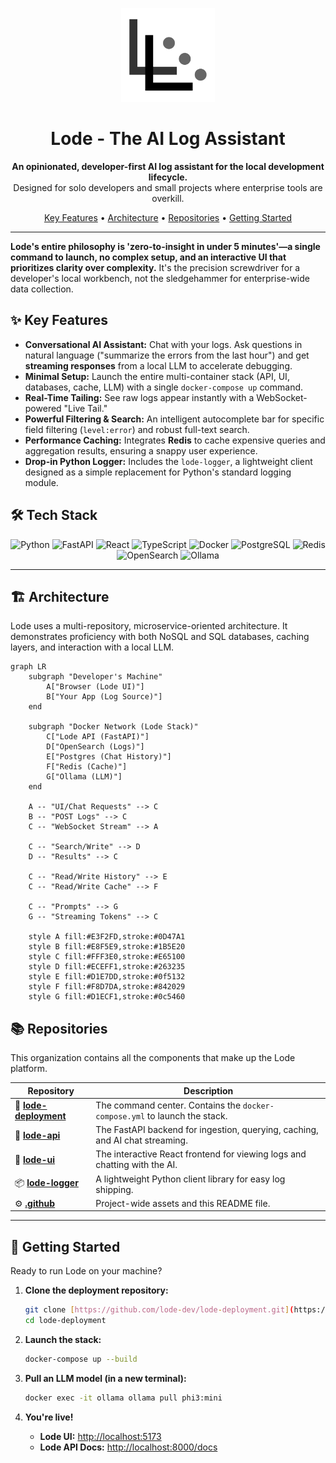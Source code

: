 <p align="center">
  <img src="https://raw.githubusercontent.com/lode-dev/.github/main/lode-logo-solid.png" alt="Lode Logo" width="150">
</p>

<h1 align="center">Lode - The AI Log Assistant</h1>

<p align="center">
  <strong>An opinionated, developer-first AI log assistant for the local development lifecycle.</strong>
  <br />
  Designed for solo developers and small projects where enterprise tools are overkill.
</p>

<p align="center">
  <a href="#key-features">Key Features</a> •
  <a href="#architecture">Architecture</a> •
  <a href="#repositories">Repositories</a> •
  <a href="#getting-started">Getting Started</a>
</p>

---

**Lode's entire philosophy is 'zero-to-insight in under 5 minutes'—a single command to launch, no complex setup, and an interactive UI that prioritizes clarity over complexity.** It's the precision screwdriver for a developer's local workbench, not the sledgehammer for enterprise-wide data collection.

## ✨ Key Features

* **Conversational AI Assistant:** Chat with your logs. Ask questions in natural language ("summarize the errors from the last hour") and get **streaming responses** from a local LLM to accelerate debugging.
* **Minimal Setup:** Launch the entire multi-container stack (API, UI, databases, cache, LLM) with a single `docker-compose up` command.
* **Real-Time Tailing:** See raw logs appear instantly with a WebSocket-powered "Live Tail."
* **Powerful Filtering & Search:** An intelligent autocomplete bar for specific field filtering (`level:error`) and robust full-text search.
* **Performance Caching:** Integrates **Redis** to cache expensive queries and aggregation results, ensuring a snappy user experience.
* **Drop-in Python Logger:** Includes the `lode-logger`, a lightweight client designed as a simple replacement for Python's standard logging module.

## 🛠️ Tech Stack

<p align="center">
  <img src="https://img.shields.io/badge/Python-3776AB?style=for-the-badge&logo=python&logoColor=white" alt="Python">
  <img src="https://img.shields.io/badge/FastAPI-009688?style=for-the-badge&logo=fastapi&logoColor=white" alt="FastAPI">
  <img src="https://img.shields.io/badge/React-20232A?style=for-the-badge&logo=react&logoColor=61DAFB" alt="React">
  <img src="https://img.shields.io/badge/TypeScript-007ACC?style=for-the-badge&logo=typescript&logoColor=white" alt="TypeScript">
  <img src="https://img.shields.io/badge/Docker-2496ED?style=for-the-badge&logo=docker&logoColor=white" alt="Docker">
  <img src="https://img.shields.io/badge/PostgreSQL-316192?style=for-the-badge&logo=postgresql&logoColor=white" alt="PostgreSQL">
  <img src="https://img.shields.io/badge/Redis-DC382D?style=for-the-badge&logo=redis&logoColor=white" alt="Redis">
  <img src="https://img.shields.io/badge/OpenSearch-005EB8?style=for-the-badge&logo=opensearch&logoColor=white" alt="OpenSearch">
  <img src="https://img.shields.io/badge/Ollama-000000?style=for-the-badge&logo=ollama&logoColor=white" alt="Ollama">
</p>

---

## 🏗️ Architecture

Lode uses a multi-repository, microservice-oriented architecture. It demonstrates proficiency with both NoSQL and SQL databases, caching layers, and interaction with a local LLM.

```mermaid
graph LR
    subgraph "Developer's Machine"
        A["Browser (Lode UI)"]
        B["Your App (Log Source)"]
    end

    subgraph "Docker Network (Lode Stack)"
        C["Lode API (FastAPI)"]
        D["OpenSearch (Logs)"]
        E["Postgres (Chat History)"]
        F["Redis (Cache)"]
        G["Ollama (LLM)"]
    end

    A -- "UI/Chat Requests" --> C
    B -- "POST Logs" --> C
    C -- "WebSocket Stream" --> A
    
    C -- "Search/Write" --> D
    D -- "Results" --> C
    
    C -- "Read/Write History" --> E
    C -- "Read/Write Cache" --> F
    
    C -- "Prompts" --> G
    G -- "Streaming Tokens" --> C

    style A fill:#E3F2FD,stroke:#0D47A1
    style B fill:#E8F5E9,stroke:#1B5E20
    style C fill:#FFF3E0,stroke:#E65100
    style D fill:#ECEFF1,stroke:#263235
    style E fill:#D1E7DD,stroke:#0f5132
    style F fill:#F8D7DA,stroke:#842029
    style G fill:#D1ECF1,stroke:#0c5460
```

## 📚 Repositories

This organization contains all the components that make up the Lode platform.

| Repository                                     | Description                                                                 |
| ---------------------------------------------- | --------------------------------------------------------------------------- |
| 🚀 [**lode-deployment**](https://github.com/lode-dev/lode-deployment)     | The command center. Contains the `docker-compose.yml` to launch the stack.    |
| 🧠 [**lode-api**](https://github.com/lode-dev/lode-api)                   | The FastAPI backend for ingestion, querying, caching, and AI chat streaming.  |
| 🎨 [**lode-ui**](https://github.com/lode-dev/lode-ui)                     | The interactive React frontend for viewing logs and chatting with the AI.     |
| 📦 [**lode-logger**](https://github.com/lode-dev/lode-logger)             | A lightweight Python client library for easy log shipping.                  |
| ⚙️ [**.github**](https://www.google.com/search?q=https://github.com/lode-dev/.github)                    | Project-wide assets and this README file.                       |

-----

## 🚀 Getting Started

Ready to run Lode on your machine?

1.  **Clone the deployment repository:**

    ```bash
    git clone [https://github.com/lode-dev/lode-deployment.git](https://github.com/lode-dev/lode-deployment.git)
    cd lode-deployment
    ```

2.  **Launch the stack:**

    ```bash
    docker-compose up --build
    ```

3.  **Pull an LLM model (in a new terminal):**

    ```bash
    docker exec -it ollama ollama pull phi3:mini
    ```

4.  **You're live\!**

      * **Lode UI:** [http://localhost:5173](https://www.google.com/search?q=http://localhost:5173)
      * **Lode API Docs:** [http://localhost:8000/docs](https://www.google.com/search?q=http://localhost:8000/docs)
